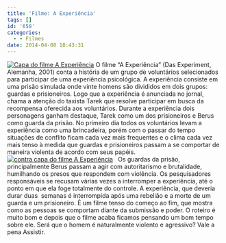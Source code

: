 ```yaml
---
title: 'Filme: A Experiência'
tags: []
id: '658'
categories:
  - - Filmes
date: 2014-04-08 18:43:31
---
```


[![Capa do filme A Experiência ](http://162.243.62.160/wp-content/uploads/2014/04/dsc02446.jpg?w=650)](http://162.243.62.160/wp-content/uploads/2014/04/dsc02446.jpg) O filme “A Experiência” (Das Experiment, Alemanha, 2001) conta a história de um grupo de voluntários selecionados para participar de uma experiência psicológica. A experiência consiste em uma prisão simulada onde vinte homens são divididos em dois grupos: guardas e prisioneiros. Logo que a experiência é anunciada no jornal, chama a atenção do taxista Tarek que resolve participar em busca da recompensa oferecida aos voluntários. Durante a experiência dois personagens ganham destaque, Tarek como um dos prisioneiros e Berus como guarda da prisão. No primeiro dia todos os voluntários levam a experiência como uma brincadeira, porém com o passar do tempo situações de conflito ficam cada vez mais frequentes e o clima cada vez mais tenso à medida que guardas e prisioneiros passam a se comportar de maneira violenta de acordo com seus papéis. [![contra capa do filme  A Experiência ](http://162.243.62.160/wp-content/uploads/2014/04/dsc02447.jpg?w=650)](http://162.243.62.160/wp-content/uploads/2014/04/dsc02447.jpg)   Os guardas da prisão, principalmente Berus passam a agir com autoritarismo e brutalidade, humilhando os presos que respondem com violência. Os pesquisadores responsáveis se recusam várias vezes a interromper a experiência, até o ponto em que ela foge totalmente do controle. A experiência, que deveria durar duas  semanas é interrompida após uma rebelião e a morte de um guarda e um prisioneiro. É um filme tenso do começo ao fim, que mostra como as pessoas se comportam diante da submissão e poder. O roteiro é muito bom e depois que o filme acaba ficamos pensando um bom tempo sobre ele. Será que o homem é naturalmente violento e agressivo? Vale a pena Assistir.